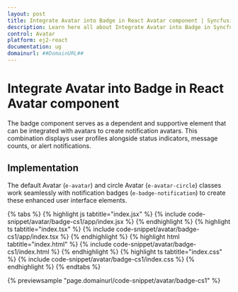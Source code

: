 ```yaml
---
layout: post
title: Integrate Avatar into Badge in React Avatar component | Syncfusion
description: Learn here all about Integrate Avatar into Badge in Syncfusion React Avatar component of Syncfusion Essential JS 2 and more.
control: Avatar
platform: ej2-react
documentation: ug
domainurl: ##DomainURL##
---
```


# Integrate Avatar into Badge in React Avatar component

The badge component serves as a dependent and supportive element that can be integrated with avatars to create notification avatars. This combination displays user profiles alongside status indicators, message counts, or alert notifications.

## Implementation
The default Avatar (`e-avatar`) and circle Avatar (`e-avatar-circle`) classes work seamlessly with notification badges (`e-badge-notification`) to create these enhanced user interface elements.

{% tabs %}
{% highlight js tabtitle="index.jsx" %}
{% include code-snippet/avatar/badge-cs1/app/index.jsx %}
{% endhighlight %}
{% highlight ts tabtitle="index.tsx" %}
{% include code-snippet/avatar/badge-cs1/app/index.tsx %}
{% endhighlight %}
{% highlight html tabtitle="index.html" %}
{% include code-snippet/avatar/badge-cs1/index.html %}
{% endhighlight %}
{% highlight ts tabtitle="index.css" %}
{% include code-snippet/avatar/badge-cs1/index.css %}
{% endhighlight %}
{% endtabs %}

 {% previewsample "page.domainurl/code-snippet/avatar/badge-cs1" %}
